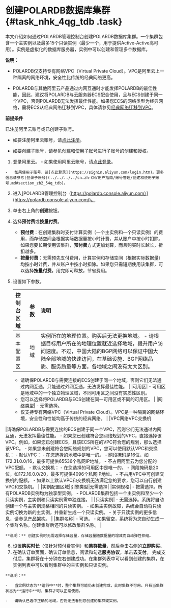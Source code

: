 # 创建POLARDB数据库集群 {#task_nhk_4qg_tdb .task}

本文介绍如何通过POLARDB管理控制台创建POLARDB数据库集群。一个集群包含一个主实例以及最多15个只读实例（最少一个，用于提供Active-Active高可用）。实例是虚拟化的数据库服务器，实例中可以创建和管理多个数据库。

**说明：** 

-   POLARDB仅支持专有网络VPC（Virtual Private Cloud）。VPC是阿里云上一种隔离的网络环境，安全性比传统的经典网络更高。

-   POLARDB与其他阿里云产品通过内网互通时才能发挥POLARDB的最佳性能，因此，建议将POLARDB与云服务器ECS配合使用，且与ECS创建于同一个VPC，否则POLARDB无法发挥最佳性能。如果您ECS的网络类型为经典网络，需将ECS从经典网络迁移到VPC，具体请参见[经典网络迁移到VPC](https://help.aliyun.com/document_detail/55051.html)。

****前提条件****

已注册阿里云账号或已创建子账号。

-   如要注册阿里云账号，请[点此注册](https://account.aliyun.com/register/register.htm)。

-   如要创建子账号，请参见[创建和使用子账号](https://help.aliyun.com/document_detail/68550.html)进行子账号的创建和授权。


1.   登录阿里云。 
    -   如果使用阿里云账号，请[点此登录](https://account.aliyun.com/login/login.htm)。

    -   如果使用子账号，请[点此登录](https://signin.aliyun.com/login.htm)。更多信息请参考[登录子账号](../../../../cn.zh-CN/用户指南/账号管理/创建和使用子账号.md#section_zb2_54q_tdb)。

2.   进入[POLARDB管理控制台（https://polardb.console.aliyun.com）](https://polardb.console.aliyun.com/)。 
3.  单击右上角的**创建**按钮。 
4.  选择**预付费**或**按量付费**。 
    -   **预付费**：在创建集群时支付计算实例（一个主实例和一个只读实例）的费用，而存储空间会根据实际数据量按小时计费，并从账户中按小时扣除。如果您要长期使用该集群，**预付费**方式更加划算，而且购买时长越长，折扣越多。
    -   **按量付费**：无需预先支付费用，计算实例和存储空间（根据实际数据量）均按小时计费，并从账户中按小时扣除。如果您只需短期使用该集群，可以选择**按量付费**，用完即可释放，节省费用。
5.  设置如下参数。 

    |控制台区域|参数|说明|
    |:----|:-|:-|
    |基本配置区|地域|实例所在的地理位置。购买后无法更换地域。    -   请根据目标用户所在的地理位置就近选择地域，提升用户访问速度。不过，中国大陆的BGP网络可以保证中国大陆全部地域的快速访问，在基础设施、BGP网络品质、服务质量等方面，各地域之间没有太大区别。
    -   请确保POLARDB与需要连接的ECS创建于同一个地域，否则它们无法通过内网互通，只能通过外网互通，无法发挥最佳性能。
|
    |可用区|     -   可用区是地域中的一个独立物理区域，不同可用区之间没有实质性区别。
    -   您可以选择将POLARDB与ECS创建在同一可用区或不同的可用区。
 |
    |网络类型|     -   无需选择。
    -   仅支持专有网络VPC（Virtual Private Cloud）。VPC是一种隔离的网络环境，安全性和性能均高于传统的经典网络。
 |
    |VPC网络VPC交换机

|请确保POLARDB与需要连接的ECS创建于同一个VPC，否则它们无法通过内网互通，无法发挥最佳性能。    -   如果您已创建符合您网络规划的VPC，直接选择该VPC。例如，如果您已创建ECS，且该ECS所在的VPC符合您的规划，那么选择该VPC。
    -   如果您未创建符合您网络规划的VPC，您可以使用默认VPC和交换机：
        -   默认VPC：
            -   在您选择的地域中是唯一的。
            -   网段掩码是16位，如172.31.0.0/16，最多可提供65536个私网IP地址。
            -   不占用阿里云为您分配的VPC配额。
        -   默认交换机：
            -   在您选择的可用区中是唯一的。
            -   网段掩码是20位，如172.16.0.0/20，最多可提供4096个私网IP地址。
            -   不占用VPC中可创建交换机的配额。
    -   如果以上默认VPC和交换机无法满足您的要求，您可以自行创建VPC和交换机。
|
    |实例配置区域|引擎类型|无需选择|
    |实例规格|     -   按需选择。所有POLARDB实例均为独享型实例。
    -   POLARDB集群包括一个主实例和至少一个只读实例，主实例和只读实例需单独连接。
 |
    |只读实例|     -   无需选择。系统将自动创建一个与主实例规格相同的只读实例。
    -   如果主实例故障，系统会自动将只读实例切换为新的主实例，并重新生成一个只读实例。
    -   关于只读实例的更多信息，请参见[产品架构](https://help.aliyun.com/document_detail/58766.html)。
 |
    |集群名称|     -   可选。
    -   如果留空，系统将为您自动生成一个集群名称。创建集群后还可以修改集群名称。
 |

    **说明：** 创建实例时无需选择存储容量，存储容量随数据量的增减而自动弹性伸缩。

6.  设置**购买时长**（仅针对预付费实例）和**集群数量**，然后单击右侧的**立即购买**。 
7.   在确认订单页面，确认订单信息，阅读和勾选**服务协议**，单击**去支付**。 完成支付后，集群将在十分钟左右创建成功。在集群列表中可以看到创建的集群，在实例列表中可以看到集群中的主实例和只读实例。

    **说明：** 

    -   当实例状态为**运行中**时，整个集群可能仍未创建完成，此时集群不可用。只有当集群状态为**运行中**时，集群才可以正常使用。

    -   请确认已选中正确的地域，否则无法看到您创建的集群或实例。


